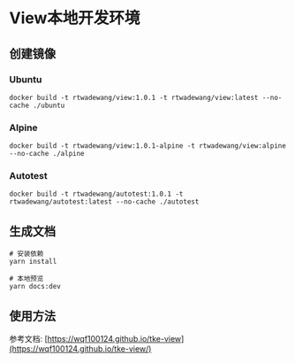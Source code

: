 # View本地开发环境

## 创建镜像

### Ubuntu

```shell
docker build -t rtwadewang/view:1.0.1 -t rtwadewang/view:latest --no-cache ./ubuntu
```

### Alpine

```shell
docker build -t rtwadewang/view:1.0.1-alpine -t rtwadewang/view:alpine --no-cache ./alpine
```

### Autotest

```shell
docker build -t rtwadewang/autotest:1.0.1 -t rtwadewang/autotest:latest --no-cache ./autotest
```

## 生成文档

```shell
# 安装依赖
yarn install

# 本地预览
yarn docs:dev
```

## 使用方法

参考文档: [https://wqf100124.github.io/tke-view](https://wqf100124.github.io/tke-view/)
